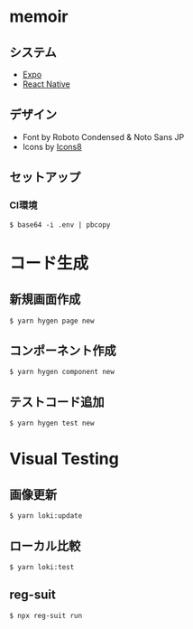 # memoir

## システム

 - [Expo](https://expo.io/)
 - [React Native](https://reactnative.dev/)

## デザイン
 - Font by Roboto Condensed & Noto Sans JP
 - Icons by [Icons8](https://icons8.jp/)


## セットアップ


### CI環境

```
$ base64 -i .env | pbcopy
```

# コード生成


## 新規画面作成
```
$ yarn hygen page new
```

## コンポーネント作成
```
$ yarn hygen component new
```

## テストコード追加
```
$ yarn hygen test new
```

# Visual Testing

## 画像更新 

```
$ yarn loki:update
```

## ローカル比較

```
$ yarn loki:test
```

## reg-suit

```
$ npx reg-suit run
```